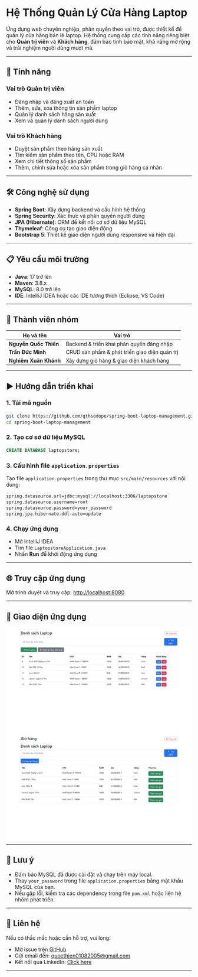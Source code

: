 # Hệ Thống Quản Lý Cửa Hàng Laptop

Ứng dụng web chuyên nghiệp, phân quyền theo vai trò, được thiết kế để quản lý cửa hàng bán lẻ laptop. Hệ thống cung cấp các tính năng riêng biệt cho **Quản trị viên** và **Khách hàng**, đảm bảo tính bảo mật, khả năng mở rộng và trải nghiệm người dùng mượt mà.

---

## 🚀 Tính năng

### Vai trò Quản trị viên
- Đăng nhập và đăng xuất an toàn
- Thêm, sửa, xóa thông tin sản phẩm laptop
- Quản lý danh sách hãng sản xuất
- Xem và quản lý danh sách người dùng

### Vai trò Khách hàng
- Duyệt sản phẩm theo hãng sản xuất
- Tìm kiếm sản phẩm theo tên, CPU hoặc RAM
- Xem chi tiết thông số sản phẩm
- Thêm, chỉnh sửa hoặc xóa sản phẩm trong giỏ hàng cá nhân

---

## 🛠️ Công nghệ sử dụng
- **Spring Boot**: Xây dựng backend và cấu hình hệ thống
- **Spring Security**: Xác thực và phân quyền người dùng
- **JPA (Hibernate)**: ORM để kết nối cơ sở dữ liệu MySQL
- **Thymeleaf**: Công cụ tạo giao diện động
- **Bootstrap 5**: Thiết kế giao diện người dùng responsive và hiện đại

---

## 📋 Yêu cầu môi trường
- **Java**: 17 trở lên
- **Maven**: 3.8.x
- **MySQL**: 8.0 trở lên
- **IDE**: IntelliJ IDEA hoặc các IDE tương thích (Eclipse, VS Code)

---

## 👥 Thành viên nhóm

| Họ và tên             | Vai trò                                    |
|-----------------------|--------------------------------------------|
| **Nguyễn Quốc Thiên** | Backend & triển khai phân quyền đăng nhập  |
| **Trần Đức Minh**     | CRUD sản phẩm & phát triển giao diện quản trị |
| **Nghiêm Xuân Khánh** | Xây dựng giỏ hàng & giao diện khách hàng   |

---

## ▶️ Hướng dẫn triển khai

### 1. Tải mã nguồn
```bash
git clone https://github.com/qthsodope/spring-boot-laptop-management.git
cd spring-boot-laptop-management
```

### 2. Tạo cơ sở dữ liệu MySQL
```sql
CREATE DATABASE laptopstore;
```

### 3. Cấu hình file `application.properties`
Tạo file `application.properties` trong thư mục `src/main/resources` với nội dung:
```properties
spring.datasource.url=jdbc:mysql://localhost:3306/laptopstore
spring.datasource.username=root
spring.datasource.password=your_password
spring.jpa.hibernate.ddl-auto=update
```

### 4. Chạy ứng dụng
- Mở IntelliJ IDEA
- Tìm file `LaptopstoreApplication.java`
- Nhấn **Run** để khởi động ứng dụng

---

## 🌐 Truy cập ứng dụng
Mở trình duyệt và truy cập: [http://localhost:8080](http://localhost:8080)

---

## 📸 Giao diện ứng dụng
![Giao diện Quản trị viên](screenshots/admin.png)
![Giao diện Khách hàng](screenshots/client.png)

---

## 📝 Lưu ý
- Đảm bảo MySQL đã được cài đặt và chạy trên máy local.
- Thay `your_password` trong file `application.properties` bằng mật khẩu MySQL của bạn.
- Nếu gặp lỗi, kiểm tra các dependency trong file `pom.xml` hoặc liên hệ nhóm phát triển.

---

## 📧 Liên hệ
Nếu có thắc mắc hoặc cần hỗ trợ, vui lòng:

- Mở issue trên [GitHub](https://github.com/qthsodope/spring-boot-laptop-management/issues)
- Gửi email đến: [quocthien01082005@gmail.com](mailto:quocthien01082005@gmail.com)
- Kết nối qua LinkedIn: [Click here](https://www.linkedin.com/in/quoc-thien-nguyen/)
---
